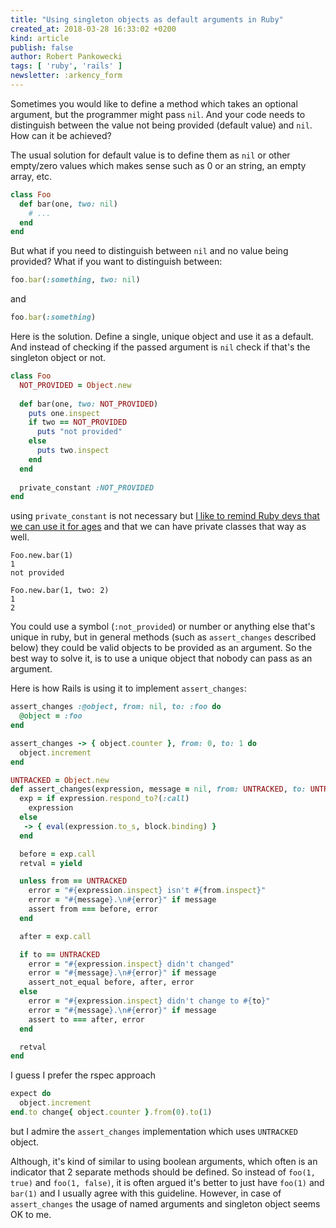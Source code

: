 ```yaml
---
title: "Using singleton objects as default arguments in Ruby"
created_at: 2018-03-28 16:33:02 +0200
kind: article
publish: false
author: Robert Pankowecki
tags: [ 'ruby', 'rails' ]
newsletter: :arkency_form
---
```


Sometimes you would like to define a method which takes an optional argument, but the programmer might pass `nil`. And your code needs to distinguish between the value not being provided (default value) and `nil`. How can it be achieved?

<!-- more -->

The usual solution for default value is to define them as `nil` or other empty/zero values which makes sense such as 0 or an string, an empty array, etc. 

```ruby
class Foo
  def bar(one, two: nil)
    # ...
  end
end
```

But what if you need to distinguish between `nil` and no value being provided? What if you want to distinguish between:

```ruby
foo.bar(:something, two: nil)
```

and

```ruby
foo.bar(:something)
```

Here is the solution. Define a single, unique object and use it as a default. And instead of checking if the passed argument is `nil` check if that's the singleton object or not.

```ruby
class Foo
  NOT_PROVIDED = Object.new
  
  def bar(one, two: NOT_PROVIDED)
    puts one.inspect
    if two == NOT_PROVIDED
      puts "not provided"
    else
      puts two.inspect
    end
  end
  
  private_constant :NOT_PROVIDED
end
```

using `private_constant` is not necessary but [I like to remind Ruby devs that we can use it for ages](https://blog.arkency.com/2016/02/private-classes-in-ruby/) and that we can have private classes that way as well. 

```
Foo.new.bar(1)
1
not provided

Foo.new.bar(1, two: 2)
1
2
```

You could use a symbol (`:not_provided`) or number or anything else that's unique in ruby, but in general methods (such as `assert_changes` described below) they could be valid objects to be provided as an argument. So the best way to solve it, is to use a unique object that nobody can pass as an argument. 

Here is how Rails is using it to implement `assert_changes`:

```ruby
assert_changes :@object, from: nil, to: :foo do
  @object = :foo
end

assert_changes -> { object.counter }, from: 0, to: 1 do
  object.increment
end
```

```ruby
UNTRACKED = Object.new
def assert_changes(expression, message = nil, from: UNTRACKED, to: UNTRACKED, &block)
  exp = if expression.respond_to?(:call)
    expression
  else
   -> { eval(expression.to_s, block.binding) }
  end

  before = exp.call
  retval = yield

  unless from == UNTRACKED
    error = "#{expression.inspect} isn't #{from.inspect}"
    error = "#{message}.\n#{error}" if message
    assert from === before, error
  end

  after = exp.call

  if to == UNTRACKED
    error = "#{expression.inspect} didn't changed"
    error = "#{message}.\n#{error}" if message
    assert_not_equal before, after, error
  else
    error = "#{expression.inspect} didn't change to #{to}"
    error = "#{message}.\n#{error}" if message
    assert to === after, error
  end

  retval
end
```

I guess I prefer the rspec approach

```ruby
expect do
  object.increment
end.to change{ object.counter }.from(0).to(1)
```

but I admire the `assert_changes` implementation which uses `UNTRACKED` object.

Although, it's kind of similar to using boolean arguments, which often is an indicator that 2 separate methods should be defined. So instead of `foo(1, true)` and `foo(1, false)`, it is often argued it's better to just have `foo(1)` and `bar(1)` and I usually agree with this guideline. However, in case of `assert_changes` the usage of named arguments and singleton object seems OK to me.